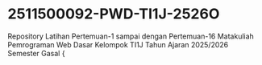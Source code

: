 # 2511500092-PWD-TI1J-2526O
Repository Latihan Pertemuan-1 sampai dengan Pertemuan-16 Matakuliah Pemrograman Web Dasar Kelompok TI1J Tahun Ajaran 2025/2026 Semester Gasal {

